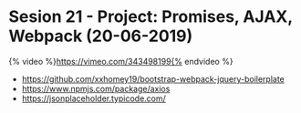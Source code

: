 # Sesion 21 - Project: Promises, AJAX, Webpack (20-06-2019) 

{% video %}https://vimeo.com/343498199{% endvideo %}

- <https://github.com/xxhomey19/bootstrap-webpack-jquery-boilerplate>
- <https://www.npmjs.com/package/axios>
- <https://jsonplaceholder.typicode.com/>
